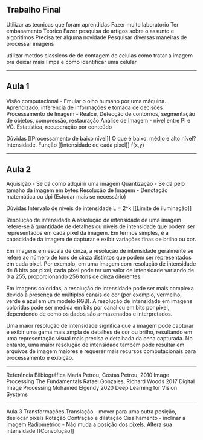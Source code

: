 ## Trabalho Final
Utilizar as tecnicas que foram aprendidas
Fazer muito laboratorio
Ter embasamento Teorico
Fazer pesquisa de artigos sobre o assunto e algoritimos
Precisa ter alguma novidade
Pesquisar diversas maneiras de processar imagens

utilizar metdos classicos de de contagem de celulas
como tratar a imagem pra deixar mais limpa e como identificar uma celular

---------------
## Aula 1
Visão computacional - Emular o olho humano por uma máquina. Aprendizado, inferencia de informações e tomada de decisões
Processamento de Imagem - Realce, Detecção de contornos, segmentação de objetos, compressão, restauração
Análise de Imagem - nível entre PI e VC. Estatística, recuperação por conteúdo

Dúvidas
[[Processamento de baixo nível]]
O que é baixo, médio e alto nível?
Intensidade. Função [[intensidade de cada pixel]] f(x,y)

_______________________
## Aula 2

Aquisição  - Se dá como adquirir uma imagem
Quantização - Se dá pelo tamaho da imagem em bytes
Resolução de Imagem - Denotação matemática ou dpi (Estudar mais se necessário)

Dúvidas
Intervalo de níveis de intensidade L = 2^k 
[[Limite de iluminação]]

Resolução de intensidade
A resolução de intensidade de uma imagem refere-se à quantidade de detalhes ou níveis de intensidade que podem ser representados em cada pixel da imagem. Em termos simples, é a capacidade da imagem de capturar e exibir variações finas de brilho ou cor.

Em imagens em escala de cinza, a resolução de intensidade geralmente se refere ao número de tons de cinza distintos que podem ser representados em cada pixel. Por exemplo, em uma imagem com resolução de intensidade de 8 bits por pixel, cada pixel pode ter um valor de intensidade variando de 0 a 255, proporcionando 256 tons de cinza diferentes.

Em imagens coloridas, a resolução de intensidade pode ser mais complexa devido à presença de múltiplos canais de cor (por exemplo, vermelho, verde e azul em um modelo RGB). A resolução de intensidade em imagens coloridas pode ser medida em bits por canal ou em bits por pixel, dependendo de como os dados são armazenados e interpretados.

Uma maior resolução de intensidade significa que a imagem pode capturar e exibir uma gama mais ampla de detalhes de cor ou brilho, resultando em uma representação visual mais precisa e detalhada da cena capturada. No entanto, uma maior resolução de intensidade também pode resultar em arquivos de imagem maiores e requerer mais recursos computacionais para processamento e exibição.

----------------

Referência Bilbiográfica
Maria Petrou, Costas Petrou, 2010 Image Processing The Fundamentals
Rafael Gonzales, Richard Woods 2017 Digital Image Processing 
Mohamed Elgendy 2020 Deep Learning for Vision Systems

--------

Aula 3
Transformações
	Translação - mover para uma outra posição, deslocar pixels
	Rotação
	Contração e dilatação
	Cisalhamento - inclinar a imagem
	Radiométrico - Não muda a posição dos pixels. Altera sua intensidade
	[[Convolução]]

